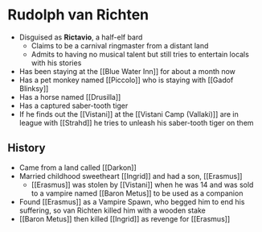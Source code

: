 # Rudolph van Richten

* Disguised as **Rictavio**, a half-elf bard
  * Claims to be a carnival ringmaster from a distant land
  * Admits to having no musical talent but still tries to entertain locals with his stories
* Has been staying at the [[Blue Water Inn]] for about a month now
* Has a pet monkey named [[Piccolo]] who is staying with [[Gadof Blinksy]]
* Has a horse named [[Drusilla]]
* Has a captured saber-tooth tiger
* If he finds out the [[Vistani]] at the [[Vistani Camp (Vallaki)]] are in league with [[Strahd]] he tries to unleash his saber-tooth tiger on them

## History
* Came from a land called [[Darkon]]
* Married childhood sweetheart [[Ingrid]] and had a son, [[Erasmus]]
  * [[Erasmus]] was stolen by [[Vistani]] when he was 14 and was sold to a vampire named [[Baron Metus]] to be used as a companion
* Found [[Erasmus]] as a Vampire Spawn, who begged him to end his suffering, so van Richten killed him with a wooden stake
* [[Baron Metus]] then killed [[Ingrid]] as revenge for [[Erasmus]]
